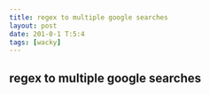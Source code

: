 ```yaml
---
title: regex to multiple google searches
layout: post
date: 201-0-1 T:5:4
tags: [wacky]
---
```

## regex to multiple google searches

